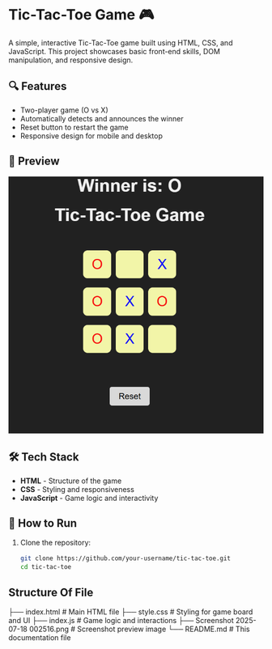 # Tic-Tac-Toe Game 🎮

A simple, interactive Tic-Tac-Toe game built using HTML, CSS, and JavaScript. This project showcases basic front-end skills, DOM manipulation, and responsive design.

## 🔍 Features

- Two-player game (O vs X)
- Automatically detects and announces the winner
- Reset button to restart the game
- Responsive design for mobile and desktop

## 📸 Preview

![Tic-Tac-Toe Screenshot](Screenshot%202025-07-18%20002516.png)

## 🛠️ Tech Stack

- **HTML** - Structure of the game
- **CSS** - Styling and responsiveness
- **JavaScript** - Game logic and interactivity

## 🚀 How to Run

1. Clone the repository:
   ```bash
   git clone https://github.com/your-username/tic-tac-toe.git
   cd tic-tac-toe
   ```

## Structure Of File

├── index.html # Main HTML file
├── style.css # Styling for game board and UI
├── index.js # Game logic and interactions
├── Screenshot 2025-07-18 002516.png # Screenshot preview image
└── README.md # This documentation file
